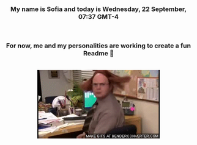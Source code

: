 


<div align="center">
<h3 >My name is Sofia and today is Wednesday, 22 September, 07:37 GMT-4</h3><br>
<h3 >For now, me and my personalities are working to create a fun Readme 👋
</h3><br>
<img src='img/dwight.gif' alt='working...'/>
</div>

